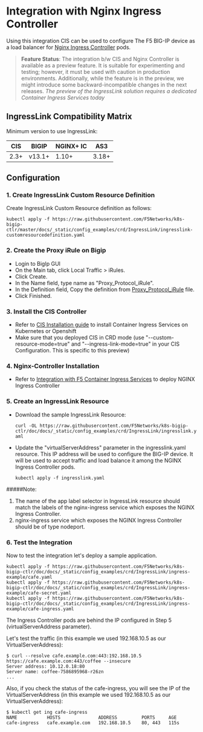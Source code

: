 # Integration with Nginx Ingress Controller

Using this integration CIS can be used to configure The F5 BIG-IP device as a load balancer for  [Nginx Ingress Controller](https://docs.nginx.com/nginx-ingress-controller/) pods.

> **Feature Status**: The integration b/w CIS and Nginx Controller is available as a preview feature. It is suitable for experimenting and testing; however, it must be used with caution in production environments. Additionally, while the feature is in the preview, we might introduce some backward-incompatible changes in the next releases. 
*The preview of the IngressLink solution requires a dedicated Container Ingress Services today*

## IngressLink Compatibility Matrix
Minimum version to use IngressLink:

| CIS | BIGIP | NGINX+ IC | AS3 |
| ------ | ------ | ------ | ------ |
| 2.3+ | v13.1+ | 1.10+ | 3.18+ | 


## Configuration 

### 1.  Create IngressLink Custom Resource Definition 

Create IngressLink Custom Resource definition as follows:
    
    kubectl apply -f https://raw.githubusercontent.com/F5Networks/k8s-bigip-ctlr/master/docs/_static/config_examples/crd/IngressLink/ingresslink-customresourcedefinition.yaml
    

### 2. Create the Proxy iRule on Bigip

* Login to BigIp GUI 
* On the Main tab, click Local Traffic > iRules.
* Click Create.
* In the Name field, type name as "Proxy_Protocol_iRule".
* In the Definition field, Copy the definition from [Proxy_Protocol_iRule](https://raw.githubusercontent.com/F5Networks/k8s-bigip-ctlr/doc/docs/_static/config_examples/crd/IngressLink/Proxy_Protocol_iRule) file.
* Click Finished.

### 3. Install the CIS Controller 

* Refer to [CIS Installation guide](https://clouddocs.f5.com/containers/latest/userguide/cis-helm.html) to install Container Ingress Services on Kubernetes or Openshift
* Make sure that you deployed CIS in CRD mode (use "--custom-resource-mode=true" and "--ingress-link-mode=true" in your CIS Configuration. This is specific to this preview)

### 4. Nginx-Controller Installation

* Refer to [Integration with F5 Container Ingress Services](https://github.com/nginxinc/kubernetes-ingress/blob/master/docs-web/integration-with-cis.md#1-install-the-ingress-controller-with-the-integration-enabled) to deploy NGINX Ingress Controller

### 5. Create an IngressLink Resource
    
* Download the sample IngressLink Resource:
    
    ```curl -OL https://raw.githubusercontent.com/F5Networks/k8s-bigip-ctlr/doc/docs/_static/config_examples/crd/IngressLink/ingresslink.yaml```

* Update the "virtualServerAddress" parameter in the ingresslink.yaml resource. This IP address will be used to configure the BIG-IP device. It will be used to accept traffic and load balance it among the NGINX Ingress Controller pods.

    ```kubectl apply -f ingresslink.yaml```

#####Note: 
1. The name of the app label selector in IngressLink resource should match the labels of the nginx-ingress service which exposes the NGINX Ingress Controller.
2. nginx-ingress service which exposes the NGINX Ingress Controller should be of type nodeport.

### 6. Test the Integration

Now to test the integration let's deploy a sample application.

    kubectl apply -f https://raw.githubusercontent.com/F5Networks/k8s-bigip-ctlr/doc/docs/_static/config_examples/crd/IngressLink/ingress-example/cafe.yaml
    kubectl apply -f https://raw.githubusercontent.com/F5Networks/k8s-bigip-ctlr/doc/docs/_static/config_examples/crd/IngressLink/ingress-example/cafe-secret.yaml
    kubectl apply -f https://raw.githubusercontent.com/F5Networks/k8s-bigip-ctlr/doc/docs/_static/config_examples/crd/IngressLink/ingress-example/cafe-ingress.yaml

The Ingress Controller pods are behind the IP configured in Step 5 (virtualServerAddress parameter).

Let's test the traffic (in this example we used 192.168.10.5 as our VirtualServerAddress):

    $ curl --resolve cafe.example.com:443:192.168.10.5 https://cafe.example.com:443/coffee --insecure
    Server address: 10.12.0.18:80
    Server name: coffee-7586895968-r26zn
    ...
    
Also, if you check the status of the cafe-ingress, you will see the IP of the VirtualServerAddress (in this example we used 192.168.10.5 as our VirtualServerAddress):
```
$ kubectl get ing cafe-ingress
NAME           HOSTS              ADDRESS         PORTS     AGE
cafe-ingress   cafe.example.com   192.168.10.5    80, 443   115s
```
